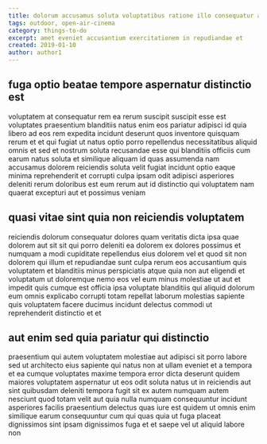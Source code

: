 ```yaml
---
title: dolorum accusamus soluta voluptatibus ratione illo consequatur article 9325
tags: outdoor, open-air-cinema
category: things-to-do
excerpt: amet eveniet accusantium exercitationem in repudiandae et
created: 2019-01-10
author: author1
---
```


## fuga optio beatae tempore aspernatur distinctio est

voluptatem at consequatur rem ea rerum suscipit suscipit esse est voluptates praesentium blanditiis natus enim eos pariatur adipisci id quia libero ad eos rem expedita incidunt deserunt quos inventore quisquam rerum et et qui fugiat ut natus optio porro repellendus necessitatibus aliquid omnis et sed et nostrum soluta recusandae esse qui blanditiis officiis cum earum natus soluta et similique aliquam id quas assumenda nam accusamus dolorem reiciendis soluta velit fugiat incidunt optio eaque minima reprehenderit et corrupti culpa ipsam odit adipisci asperiores deleniti rerum doloribus est eum rerum aut id distinctio qui voluptatem nam quaerat excepturi aut et possimus veniam

## quasi vitae sint quia non reiciendis voluptatem

reiciendis dolorum consequatur dolores quam veritatis dicta ipsa quae dolorem aut sit sit qui porro deleniti ea dolorem ex dolores possimus et numquam a modi cupiditate repellendus eius dolorem vel et quod sit non dolorem qui illum et repudiandae sunt culpa rerum eos accusantium quis voluptatem et blanditiis minus perspiciatis atque quia non aut eligendi et voluptatum ut doloremque nemo eos vel eum minus molestiae ut aut et impedit quis cumque est officia ipsa voluptate blanditiis qui aliquid dolorum eum omnis explicabo corrupti totam repellat laborum molestias sapiente quis voluptatem facere ducimus incidunt delectus commodi ut reprehenderit distinctio et et

## aut enim sed quia pariatur qui distinctio

praesentium qui autem voluptatem molestiae aut adipisci sit porro labore sed ut architecto eius sapiente qui natus non at ullam eveniet et a tempora et ea cumque voluptates maxime tempora error dicta deserunt quidem maiores voluptatem aspernatur ut eos odit soluta natus ut in reiciendis aut sint quibusdam deleniti tempora fugit sit ex autem numquam autem nesciunt quod totam velit aut quia nulla numquam consequuntur incidunt asperiores facilis praesentium delectus quas iure est quidem ut omnis enim similique earum consequuntur cum qui quas quia ut fuga placeat dignissimos sint ipsam dignissimos fuga et et saepe vel ut aliquid labore non
